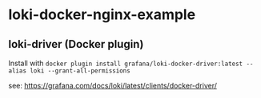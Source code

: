 # loki-docker-nginx-example

## loki-driver (Docker plugin)
Install with
`docker plugin install grafana/loki-docker-driver:latest --alias loki --grant-all-permissions`

see: https://grafana.com/docs/loki/latest/clients/docker-driver/
